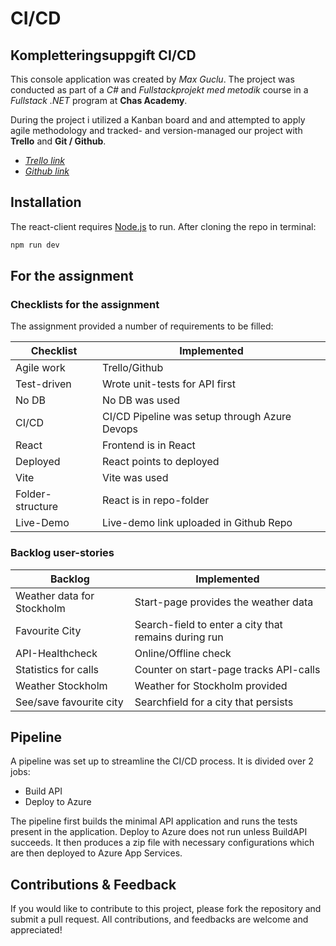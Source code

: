 # CI/CD
## Kompletteringsuppgift CI/CD


This console application was created by *Max Guclu*. The project was conducted as part of a *C#* and *Fullstackprojekt med metodik* course in a *Fullstack .NET* program at **Chas Academy**.   

During the project i utilized a Kanban board and and attempted to apply agile methodology and tracked- and version-managed our project with **Trello** and **Git / Github**.   

-  [*Trello link*](https://trello.com/b/RyeLokME/cicd)
-  [*Github link*](https://github.com/akaMaxg/WeatherAPI-React)  

## Installation

The react-client requires [Node.js](https://nodejs.org/) to run. 
After cloning the repo in terminal:

```sh
npm run dev
```

## For the assignment

### Checklists for the assignment
The assignment provided a number of requirements to be filled:

| Checklist | Implemented |
| ------ | ------ |
| Agile work | Trello/Github |
| Test-driven | Wrote unit-tests for API first |
| No DB | No DB was used |
| CI/CD | CI/CD Pipeline was setup through Azure Devops |
| React | Frontend is in React |
| Deployed | React points to deployed |
| Vite | Vite was used | 
| Folder-structure | React is in repo-folder | 
| Live-Demo | Live-demo link uploaded in Github Repo |

### Backlog user-stories

| Backlog | Implemented |
| ------ | ------ |
| Weather data for Stockholm | Start-page provides the weather data |
| Favourite City | Search-field to enter a city that remains during run |
| API-Healthcheck | Online/Offline check |
| Statistics for calls | Counter on start-page tracks API-calls |
| Weather Stockholm  | Weather for Stockholm provided |
| See/save favourite city | Searchfield for a city that persists |


## Pipeline
A pipeline was set up to streamline the CI/CD process.
It is divided over 2 jobs:
- Build API
- Deploy to Azure

The pipeline first builds the minimal API application and runs the tests present in the application. 
Deploy to Azure does not run unless BuildAPI succeeds. It then produces a zip file with necessary configurations which are then deployed to Azure App Services. 


## Contributions & Feedback
If you would like to contribute to this project, please fork the repository and submit a pull request. All contributions, and feedbacks are welcome and appreciated!
